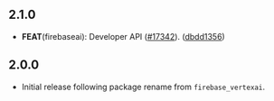 ## 2.1.0

 - **FEAT**(firebaseai): Developer API ([#17342](https://github.com/firebase/flutterfire/issues/17342)). ([dbdd1356](https://github.com/firebase/flutterfire/commit/dbdd13562d75f49f0e46933d49942acac76ab193))

## 2.0.0

-  Initial release following package rename from `firebase_vertexai`.
